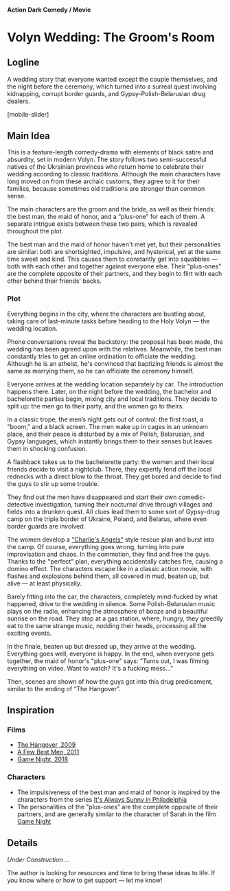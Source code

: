 #### Action Dark Comedy / Movie

# Volyn Wedding: The Groom's Room

## Logline

A wedding story that everyone wanted except the couple themselves, and the night before the ceremony, which turned into a surreal quest involving kidnapping, corrupt border guards, and Gypsy-Polish-Belarusian drug dealers.

[mobile-slider]

## Main Idea

This is a feature-length comedy-drama with elements of black satire and absurdity, set in modern Volyn. The story follows two semi-successful natives of the Ukrainian provinces who return home to celebrate their wedding according to classic traditions. Although the main characters have long moved on from these archaic customs, they agree to it for their families, because sometimes old traditions are stronger than common sense.

The main characters are the groom and the bride, as well as their friends: the best man, the maid of honor, and a “plus-one” for each of them. A separate intrigue exists between these two pairs, which is revealed throughout the plot.

The best man and the maid of honor haven't met yet, but their personalities are similar: both are shortsighted, impulsive, and hysterical, yet at the same time sweet and kind. This causes them to constantly get into squabbles — both with each other and together against everyone else. Their "plus-ones" are the complete opposite of their partners, and they begin to flirt with each other behind their friends' backs.

### Plot

Everything begins in the city, where the characters are bustling about, taking care of last-minute tasks before heading to the Holy Volyn — the wedding location.

Phone conversations reveal the backstory: the proposal has been made, the wedding has been agreed upon with the relatives. Meanwhile, the best man constantly tries to get an online ordination to officiate the wedding. Although he is an atheist, he's convinced that baptizing friends is almost the same as marrying them, so he can officiate the ceremony himself.

Everyone arrives at the wedding location separately by car. The introduction happens there. Later, on the night before the wedding, the bachelor and bachelorette parties begin, mixing city and local traditions. They decide to split up: the men go to their party, and the women go to theirs.

In a classic trope, the men’s night gets out of control: the first toast, a "boom," and a black screen. The men wake up in cages in an unknown place, and their peace is disturbed by a mix of Polish, Belarusian, and Gypsy languages, which instantly brings them to their senses but leaves them in shocking confusion.

A flashback takes us to the bachelorette party: the women and their local friends decide to visit a nightclub. There, they expertly fend off the local rednecks with a direct blow to the throat. They get bored and decide to find the guys to stir up some trouble.

They find out the men have disappeared and start their own comedic-detective investigation, turning their nocturnal drive through villages and fields into a drunken quest. All clues lead them to some sort of Gypsy-drug camp on the triple border of Ukraine, Poland, and Belarus, where even border guards are involved.

The women develop a ["Charlie's Angels"](https://www.imdb.com/title/tt0160127/) style rescue plan and burst into the camp. Of course, everything goes wrong, turning into pure improvisation and chaos. In the commotion, they find and free the guys. Thanks to the "perfect" plan, everything accidentally catches fire, causing a domino effect. The characters escape like in a classic action movie, with flashes and explosions behind them, all covered in mud, beaten up, but alive — at least physically.

Barely fitting into the car, the characters, completely mind-fucked by what happened, drive to the wedding in silence. Some Polish-Belarusian music plays on the radio, enhancing the atmosphere of booze and a beautiful sunrise on the road. They stop at a gas station, where, hungry, they greedily eat to the same strange music, nodding their heads, processing all the exciting events.

In the finale, beaten up but dressed up, they arrive at the wedding. Everything goes well, everyone is happy. In the end, when everyone gets together, the maid of honor's "plus-one" says: "Turns out, I was filming everything on video. Want to watch? It's a fucking mess..." 

Then, scenes are shown of how the guys got into this drug predicament, similar to the ending of “The Hangover”.

## Inspiration

### Films

- [The Hangover, 2009](https://www.imdb.com/title/tt1119646/)
- [A Few Best Men, 2011](https://www.imdb.com/title/tt1640711/)
- [Game Night, 2018](https://www.imdb.com/title/tt2704998/)

### Characters

- The impulsiveness of the best man and maid of honor is inspired by the characters from the series [It's Always Sunny in Philadelphia](https://www.imdb.com/title/tt0472954/)
- The personalities of the "plus-ones" are the complete opposite of their partners, and are generally similar to the character of Sarah in the film [Game Night](https://www.imdb.com/title/tt2704998/)

## Details

*Under Construction …*

The author is looking for resources and time to bring these ideas to life. If you know where or how to get support — let me know!